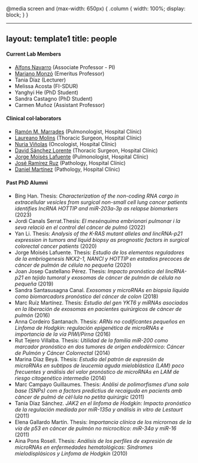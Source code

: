 

@media screen and (max-width: 650px) {
  .column {
    width: 100%;
    display: block;
  }
}


---
layout: template1
title: people
---

#### Current Lab Members

- [Alfons Navarro](https://alfonsnavarro.github.io/) (Associate Professor - PI)
- [Mariano Monzó](https://www.linkedin.com/in/mariano-monzo-514b7524/?originalSubdomain=es) (Emeritus Professor)
- Tania Díaz (Lecturer)
- Melissa Acosta (FI-SDUR)
- Yanghyi He (PhD Student)
- Sandra Castagno (PhD Student)
- Carmen Mu&ntilde;oz (Assistant Professor)

#### Clinical col·laborators

- [Ramón M. Marrades](https://www.clinicbarcelona.org/profesionales/ramon-marrades) (Pulmonologist, Hospital Clínic)
- [Laureano Molins](https://www.barnaclinic.com/es/cuadro-medico/188/laureano) (Thoracic Surgeon, Hospital Clínic)
- [Nuria Viñolas](https://www.clinicbarcelona.org/profesionales/nuria-vinolas) (Oncologist, Hospital Clínic)
- [David Sánchez Lorente](https://www.linkedin.com/in/david-sanchez-lorente-md-phd-10981834/?trk=public_profile_browsemap&originalSubdomain=es) (Thoracic Surgeon, Hospital Clínic)
- [Jorge Moisés Lafuente](https://www.linkedin.com/in/jorge-moisés-lafuente-2563a315/?originalSubdomain=es) (Pulmonologist, Hospital Clínic)
- [José Ramírez Ruz](http://cdb.hospitalclinic.org/facultativos/54/jose-ramirez-ruz) (Pathology, Hospital Clínic)
- [Daniel Martínez](https://www.linkedin.com/in/daniel-martinez-hernandez-b7b22653/?originalSubdomain=es) (Pathology, Hospital Clínic)


#### Past PhD Alumni

- Bing Han. Thesis: *Characterization of the non-coding RNA cargo in extracellular vesicles from surgical non-small cell lung cancer patients identifies lncRNA HOTTIP and miR-203a-3p as relapse biomarkers* (2023)
- Jordi Canals Serrat.Thesis: *El mesénquima embrionari pulmonar i la seva relació en el control del cáncer de pulmó* (2022)
- Yan Li. Thesis: *Analysis of the K-RAS mutant alleles and lincRNA-p21 expression in tumors and liquid biopsy as prognostic factors in surgical colorectal cancer patients* (2020)
- Jorge Moisés Lafuente. Thesis: *Estudio de los elementos reguladores de la embriogenesis NKX2-1, NANCI y HOTTIP en
estadios precoces de cáncer de pulmón de célula no pequeña* (2020)
- Joan Josep Castellano Pérez. Thesis: *Impacto pronóstico del lincRNA-p21 en tejido tumoral y exosomas de cáncer de pulmón
de célula no pequeña* (2019)
- Sandra Santasusagna Canal. *Exosomas y microRNAs en biopsia líquida como biomarcadors pronóstico del cáncer de
colon* (2018)
- Marc Ruíz Martínez. Thesis: *Estudio del gen YKT6 y miRNAs asociados en la liberación de exosomas en pacientes quirúrgicos de cáncer de pulmón* (2016)
- Anna Cordeiro Santanach. Thesis: *ARNs no codificantes pequeños en Linfoma de Hodgkin: regulación epigenética de microRNAs e importancia de la vía PIWI/Pirna* (2016)
- Rut Tejero Villalba. Thesis: *Utilidad de la familia miR-200 como marcador pronóstico en dos tumores de origen endodérmico: Cáncer de Pulmón y Cáncer Colorrectal* (2014)
- Marina Díaz Beyá. Thesis: *Estudio del patrón de expresión de microRNAs en subtipos de leucemia aguda mieloblástica (LAM) poco frecuentes y análisis del valor pronóstico de microRNAs en LAM de riesgo citogenético intermedio* (2014)
- Marc Campayo Guillaumes. Thesis: *Anàlisi de polimorfismes d’una sola base (SNPs) com a factors predictius de recaiguda en pacients amb càncer de pulmó de cèl·lula no petita quirúrgic* (2011)
- Tania Díaz Sánchez. *JAK2 en el linfoma de Hodgkin: Impacto pronóstico de la regulación mediada por miR-135a y análisis in vitro de Lestaurt* (2011)
- Elena Gallardo Martín. Thesis: *Importancia clínica de los micrornas de la vía de p53 en cáncer de pulmón no microcítico: miR-34a y miR-16* (2011)
- Aina Pons Rosell. Thesis: *Análisis de los perfiles de expresión de microRNAs en enfermedades hematológicas: Síndromes mielodisplásicos y Linfoma de Hodgkin* (2010)



 

